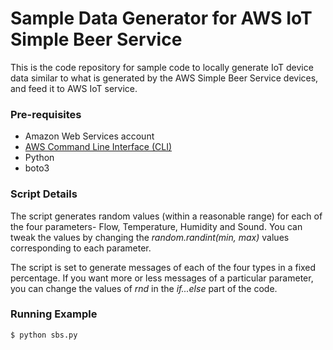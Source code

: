 # Sample Data Generator for AWS IoT Simple Beer Service

This is the code repository for sample code to locally generate IoT device data similar to what is generated by the AWS Simple Beer Service devices, and feed it to AWS IoT service.

### Pre-requisites

* Amazon Web Services account
* [AWS Command Line Interface (CLI)](https://aws.amazon.com/cli/)
* Python
* boto3

### Script Details

The script generates random values (within a reasonable range) for each of the four parameters- Flow, Temperature, Humidity and Sound. You can tweak the values by changing the *random.randint(min, max)* values corresponding to each parameter. 

The script is set to generate messages of each of the four types in a fixed percentage. If you want more or less messages of a particular parameter, you can change the values of *rnd* in the *if...else* part of the code. 

### Running Example

`$ python sbs.py` 
